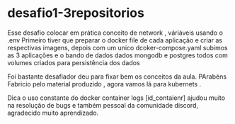 # desafio1-3repositorios

Esse desafio colocar em prática conceito de network , váriáveis usando o .env
Primeiro tiver que preparar o docker file de cada aplicação e criar as respectivas imagens, depois com um unico dcoker-compose.yaml subimos as 3 aplicações e o bando de dados dados mongodb e postgres todos com volumes criados para persistência dos dados 

Foi bastante desafiador deu para fixar bem os conceitos da aula. PArabéns Fabricio pelo material produzido , agora vamos lá para kubernets . 

Dica o uso constante do docker container logs [id_contaienr] ajudou muito na resolução de bugs e também pessoal da comunidade discord, agradecido muito aprendizado. 




